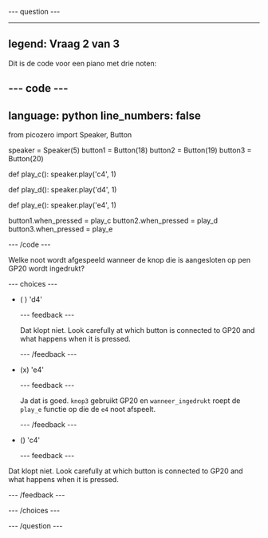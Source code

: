 
--- question ---

---
legend: Vraag 2 van 3
---

Dit is de code voor een piano met drie noten:

--- code ---
---
language: python
line_numbers: false
---
from picozero import Speaker, Button

speaker = Speaker(5) button1 = Button(18) button2 = Button(19) button3 = Button(20)

def play_c(): speaker.play('c4', 1)

def play_d(): speaker.play('d4', 1)

def play_e(): speaker.play('e4', 1)

button1.when_pressed = play_c button2.when_pressed = play_d button3.when_pressed = play_e

--- /code ---

Welke noot wordt afgespeeld wanneer de knop die is aangesloten op pen GP20 wordt ingedrukt?

--- choices ---

- ( ) 'd4'

  --- feedback ---

  Dat klopt niet. Look carefully at which button is connected to GP20 and what happens when it is pressed.

  --- /feedback ---

- (x) 'e4'

  --- feedback ---

  Ja dat is goed. `knop3` gebruikt GP20 en `wanneer_ingedrukt` roept de `play_e` functie op die de `e4` noot afspeelt.

  --- /feedback ---

- () 'c4'

  --- feedback ---

Dat klopt niet. Look carefully at which button is connected to GP20 and what happens when it is pressed.

  --- /feedback ---

--- /choices ---

--- /question ---
